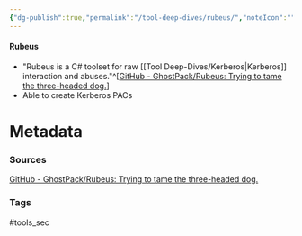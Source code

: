 ```yaml
---
{"dg-publish":true,"permalink":"/tool-deep-dives/rubeus/","noteIcon":""}
---
```


#### Rubeus
- "Rubeus is a C# toolset for raw [[Tool Deep-Dives/Kerberos\|Kerberos]] interaction and abuses."^[[GitHub - GhostPack/Rubeus: Trying to tame the three-headed dog.](https://github.com/GhostPack/Rubeus)]
- Able to create Kerberos PACs






# Metadata

### Sources
[GitHub - GhostPack/Rubeus: Trying to tame the three-headed dog.](https://github.com/GhostPack/Rubeus)

### Tags
#tools_sec 